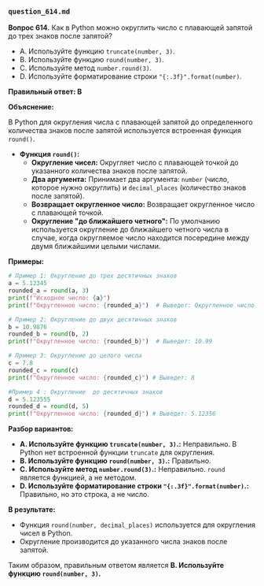 ### `question_614.md`

**Вопрос 614.** Как в Python можно округлить число с плавающей запятой до трех знаков после запятой?

-  A.  Используйте функцию `truncate(number, 3)`.
-  B.  Используйте функцию `round(number, 3)`.
-   C.  Используйте метод `number.round(3)`.
-  D.  Используйте форматирование строки `"{:.3f}".format(number)`.

**Правильный ответ: B**

**Объяснение:**

В Python для округления числа с плавающей запятой до определенного количества знаков после запятой используется встроенная функция `round()`.

*   **Функция `round()`:**
    *   **Округление чисел:** Округляет число с плавающей точкой до указанного количества знаков после запятой.
    *   **Два аргумента:** Принимает два аргумента: `number` (число, которое нужно округлить) и `decimal_places` (количество знаков после запятой).
    *  **Возвращает округленное число:** Возвращает округленное число с плавающей точкой.
    *   **Округление "до ближайшего четного":** По умолчанию используется округление до ближайшего четного числа в случае, когда округляемое число находится посередине между двумя ближайшими целыми числами.

**Примеры:**

```python
# Пример 1: Округление до трех десятичных знаков
a = 5.12345
rounded_a = round(a, 3)
print(f"Исходное число: {a}")
print(f"Округленное число: {rounded_a}")  # Выведет: Округленное число: 5.123

# Пример 2: Округление до двух десятичных знаков
b = 10.9876
rounded_b = round(b, 2)
print(f"Округленное число: {rounded_b}")  # Выведет: 10.99

# Пример 3: Округление до целого числа
c = 7.8
rounded_c = round(c)
print(f"Округленное число: {rounded_c}") # Выведет: 8

#Пример 4 : Округление  до десятичных знаков
d = 5.123555
rounded_d = round(d, 5)
print(f"Округленное число: {rounded_d}") # Выведет: 5.12356
```

**Разбор вариантов:**
*  **A. Используйте функцию `truncate(number, 3)`.:** Неправильно. В Python нет встроенной функции `truncate` для округления.
*   **B. Используйте функцию `round(number, 3)`.:** Правильно.
*   **C.  Используйте метод `number.round(3)`.:** Неправильно.  `round` является функцией, а не методом.
*   **D. Используйте форматирование строки `"{:.3f}".format(number)`.:** Правильно, но это строка, а не число.

**В результате:**
*   Функция `round(number, decimal_places)`  используется для округления чисел в Python.
*   Округление производится до указанного числа знаков после запятой.

Таким образом, правильным ответом является **B. Используйте функцию `round(number, 3)`.**
